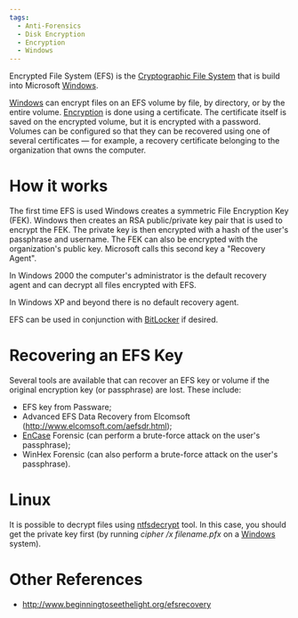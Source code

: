 ```yaml
---
tags:
  - Anti-Forensics
  - Disk Encryption
  - Encryption
  - Windows
---
```

Encrypted File System (EFS) is the [Cryptographic File
System](file_systems.md#cryptographic-file-systems) that is
build into Microsoft [Windows](windows.md).

[Windows](windows.md) can encrypt files on an EFS volume by
file, by directory, or by the entire volume.
[Encryption](encryption.md) is done using a certificate. The
certificate itself is saved on the encrypted volume, but it is encrypted
with a password. Volumes can be configured so that they can be recovered
using one of several certificates — for example, a recovery certificate
belonging to the organization that owns the computer.

# How it works

The first time EFS is used Windows creates a symmetric File Encryption Key
(FEK). Windows then creates an RSA public/private key pair that is used to
encrypt the FEK. The private key is then encrypted with a hash of the user's
passphrase and username. The FEK can also be encrypted with the organization's
public key. Microsoft calls this second key a "Recovery Agent".

In Windows 2000 the computer's administrator is the default recovery agent and
can decrypt all files encrypted with EFS.

In Windows XP and beyond there is no default recovery agent.

EFS can be used in conjunction with [BitLocker](bitlocker.md) if desired.

# Recovering an EFS Key

Several tools are available that can recover an EFS key or volume if the
original encryption key (or passphrase) are lost. These include:

* EFS key from Passware;
* Advanced EFS Data Recovery from Elcomsoft
  (http://www.elcomsoft.com/aefsdr.html);
* [EnCase](encase.md) Forensic (can perform a brute-force attack
  on the user's passphrase);
* WinHex Forensic (can also perform a brute-force attack on the user's
  passphrase).

# Linux

It is possible to decrypt files using
[ntfsdecrypt](http://www.linux-ntfs.org/doku.php?id=ntfsdecrypt) tool.
In this case, you should get the private key first (by running *cipher
/x filename.pfx* on a [Windows](windows.md) system).

# Other References

* <http://www.beginningtoseethelight.org/efsrecovery>
